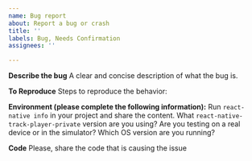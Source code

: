 ```yaml
---
name: Bug report
about: Report a bug or crash
title: ''
labels: Bug, Needs Confirmation
assignees: ''

---
```


**Describe the bug**
A clear and concise description of what the bug is.

**To Reproduce**
Steps to reproduce the behavior:

**Environment (please complete the following information):**
Run `react-native info` in your project and share the content.
What `react-native-track-player-private` version are you using?
Are you testing on a real device or in the simulator? Which OS version are you running?

**Code**
Please, share the code that is causing the issue
